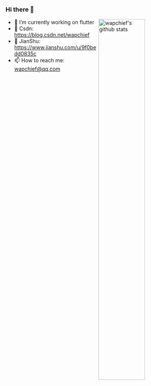 ### Hi there 👋

<img align="right" alt="wapchief's github stats" width="50%" src="https://github-readme-stats.vercel.app/api?username=wapchief&show_icons=true">


- 🔭 I’m currently working on flutter
- 🌱 Csdn: https://blog.csdn.net/wapchief
- 👯 JianShu: https://www.jianshu.com/u/9f0bedd0835c
- 📫 How to reach me: wapchief@qq.com


